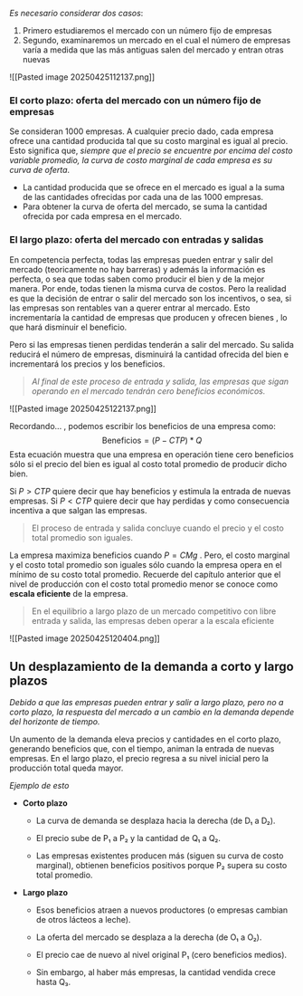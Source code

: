 
*Es necesario considerar dos casos*:
1. Primero estudiaremos el mercado con un número fijo de empresas
2. Segundo, examinaremos un mercado en el cual el número de empresas varía a medida que las más antiguas salen del mercado y entran otras nuevas

![[Pasted image 20250425112137.png]]

### El corto plazo: oferta del mercado con un número fijo de empresas

Se consideran 1000 empresas. A cualquier precio dado, cada empresa ofrece una cantidad producida tal que su costo marginal es igual al precio. Esto significa que, *siempre que el precio se encuentre por encima del costo variable promedio, la curva de costo marginal de cada empresa es su curva de oferta*.

+ La cantidad producida que se ofrece en el mercado es igual a la suma de las cantidades ofrecidas por cada una de las 1000 empresas.
+ Para obtener la curva de oferta del mercado, se suma la cantidad ofrecida por cada empresa en el mercado.

### El largo plazo: oferta del mercado con entradas y salidas

En competencia perfecta, todas las empresas pueden entrar y salir del mercado (teoricamente no hay barreras) y además la información es perfecta, o sea que todas saben como producir el bien y de la mejor manera. Por ende, todas tienen la misma curva de costos. Pero la realidad es que la decisión de entrar o salir del mercado son los incentivos, o sea, si las empresas son rentables van a querer entrar al mercado. Esto incrementaría la cantidad de empresas que producen y ofrecen bienes , lo que hará disminuir el beneficio. 

Pero si las empresas tienen perdidas tenderán a salir del mercado. Su salida reducirá el número de empresas, disminuirá la cantidad ofrecida del bien e incrementará los precios y los beneficios.

> *Al final de este proceso de entrada y salida, las empresas que sigan operando en el mercado tendrán cero beneficios económicos.*

![[Pasted image 20250425122137.png]]

Recordando... , podemos escribir los beneficios de una empresa como:
$$\text{Beneficios}=(P-CTP)*Q$$
Esta ecuación muestra que una empresa en operación tiene cero beneficios sólo si el precio del bien es igual al costo total promedio de producir dicho bien.

Si $P>CTP$ quiere decir que hay beneficios y estimula la entrada de nuevas empresas.
Si $P<CTP$ quiere decir que hay perdidas y como consecuencia incentiva a que salgan las empresas.

> El proceso de entrada y salida concluye cuando el precio y el costo total promedio son iguales.

La empresa maximiza beneficios cuando $P=CMg$ . Pero, el costo marginal y el costo total promedio son iguales sólo cuando la empresa opera en el mínimo de su costo total promedio. Recuerde del capítulo anterior que el nivel de producción con el costo total promedio menor se conoce como **escala eficiente** de la empresa.

> En el equilibrio a largo plazo de un mercado competitivo con libre entrada y salida, las empresas deben operar a la escala eficiente

![[Pasted image 20250425120404.png]]

## Un desplazamiento de la demanda a corto y largo plazos

*Debido a que las empresas pueden entrar y salir a largo plazo, pero no a corto plazo, la respuesta del mercado a un cambio en la demanda depende del horizonte de tiempo.*

Un aumento de la demanda eleva precios y cantidades en el corto plazo, generando beneficios que, con el tiempo, animan la entrada de nuevas empresas. En el largo plazo, el precio regresa a su nivel inicial pero la producción total queda mayor.

*Ejemplo de esto* 
- **Corto plazo**
    - La curva de demanda se desplaza hacia la derecha (de D₁ a D₂).
        
    - El precio sube de P₁ a P₂ y la cantidad de Q₁ a Q₂.
        
    - Las empresas existentes producen más (siguen su curva de costo marginal), obtienen beneficios positivos porque P₂ supera su costo total promedio.
        
- **Largo plazo**
    - Esos beneficios atraen a nuevos productores (o empresas cambian de otros lácteos a leche).
        
    - La oferta del mercado se desplaza a la derecha (de O₁ a O₂).
        
    - El precio cae de nuevo al nivel original P₁ (cero beneficios medios).
        
    - Sin embargo, al haber más empresas, la cantidad vendida crece hasta Q₃.



